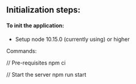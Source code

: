## Initialization steps:

#### To init the application:
- Setup node 10.15.0 (currently using) or higher

Commands:

// Pre-requisites
npm ci

// Start the server
npm run start